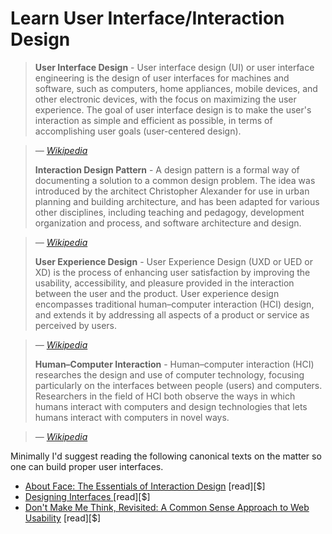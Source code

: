 # Learn User Interface/Interaction Design

> **User Interface Design** - User interface design (UI) or user interface engineering is the design of user interfaces for machines and software, such as computers, home appliances, mobile devices, and other electronic devices, with the focus on maximizing the user experience. The goal of user interface design is to make the user's interaction as simple and efficient as possible, in terms of accomplishing user goals (user-centered design).

><cite>&#8212; [Wikipedia](https://en.wikipedia.org/wiki/User_interface_design)</cite>
> 
> **Interaction Design Pattern** - A design pattern is a formal way of documenting a solution to a common design problem. The idea was introduced by the architect Christopher Alexander for use in urban planning and building architecture, and has been adapted for various other disciplines, including teaching and pedagogy, development organization and process, and software architecture and design.

><cite>&#8212; [Wikipedia](https://en.wikipedia.org/wiki/Design_pattern)</cite>
>  
> **User Experience Design** - User Experience Design (UXD or UED or XD) is the process of enhancing user satisfaction by improving the usability, accessibility, and pleasure provided in the interaction between the user and the product. User experience design encompasses traditional human–computer interaction (HCI) design, and extends it by addressing all aspects of a product or service as perceived by users.

><cite>&#8212; [Wikipedia](https://en.wikipedia.org/wiki/User_experience_design)</cite>
>  
> **Human–Computer Interaction** - Human–computer interaction (HCI) researches the design and use of computer technology, focusing particularly on the interfaces between people (users) and computers. Researchers in the field of HCI both observe the ways in which humans interact with computers and design technologies that lets humans interact with computers in novel ways.

><cite>&#8212; [Wikipedia](https://en.wikipedia.org/wiki/Human%E2%80%93computer_interaction)</cite>

Minimally I'd suggest reading the following canonical texts on the matter so one can build proper user interfaces.

* [About Face: The Essentials of Interaction Design](http://www.amazon.com/About-Face-Essentials-Interaction-Design/dp/1118766571/ref=pd_sim_14_3) [read][$]
* [Designing Interfaces ](http://www.amazon.com/Designing-Interfaces-Jenifer-Tidwell/dp/1449379702/ref=sr_1_1) [read][$]
* [Don't Make Me Think, Revisited: A Common Sense Approach to Web Usability](http://www.amazon.com/Dont-Make-Think-Revisited-Usability/dp/0321965515/ref=pd_sim_14_2) [read][$]

